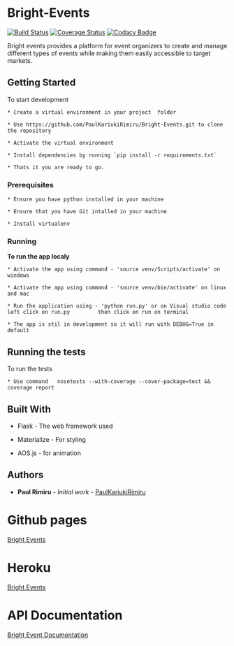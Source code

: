 # Bright-Events

[![Build Status](https://travis-ci.org/PaulKariukiRimiru/Bright-Events.svg?branch=ft-setting_up_coverage_and_ci-%23153023831)](https://travis-ci.org/PaulKariukiRimiru/Bright-Events)
[![Coverage Status](https://coveralls.io/repos/github/PaulKariukiRimiru/Bright-Events/badge.svg?branch=develop)](https://coveralls.io/github/PaulKariukiRimiru/Bright-Events?branch=develop)
[![Codacy Badge](https://api.codacy.com/project/badge/Grade/527c959f0b8e4f63b7c0b0daad80957e)](https://www.codacy.com/app/paulrimiru/Bright-Events?utm_source=github.com&amp;utm_medium=referral&amp;utm_content=PaulKariukiRimiru/Bright-Events&amp;utm_campaign=Badge_Grade)

Bright events provides a platform for event organizers to create and manage different types of events while making them easily accessible to target markets.
## Getting Started

To start development
    
    * Create a virtual environment in your project  folder

    * Use https://github.com/PaulKariukiRimiru/Bright-Events.git to clone the repository

    * Activate the virtual environment

    * Install dependencies by running `pip install -r requirements.txt`

    * Thats it you are ready to go.

### Prerequisites
    * Ensure you have python installed in your machine

    * Ensure that you have Git intalled in your machine

    * Install virtualenv

### Running

<b>To run the app localy</b><br>

    * Activate the app using command - 'source venv/Scripts/activate' on windows

    * Activate the app using command - 'source venv/bin/activate' on linux and mac

    * Run the application using - 'python run.py' or on Visual studio code left click on run.py         then click on run on terminal

    * The app is stil in development so it will run with DEBUG=True in default

## Running the tests

To run the tests
    
    * Use command   nosetests --with-coverage --cover-package=test && coverage report


## Built With

* Flask - The web framework used

* Materialize - For styling

* AOS.js - for animation

## Authors

* **Paul Rimiru** - *Initial work* - [PaulKariukiRimiru](https://github.com/PaulKariukiRimiru)

# Github pages

[Bright Events](https://PaulKariukiRimiru.github.io/Bright-Events/)

# Heroku

[Bright Events](https://paul-bright-events.herokuapp.com/flasky)

# API Documentation

[Bright Event Documentation](https://paul-bright-events.herokuapp.com/apidocs)
